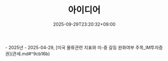 ﻿---
title: "아이디어"
date: 2025-09-29T23:20:32+09:00
lastmod: 2025-10-02T20:01:27+09:00
type: docs
sidebar:
  open: true
weight: 2
---
<div style="display:none">
  <meta property="article:published_time" content="2025-09-29T14:20:32Z" />
  <meta property="article:modified_time" content="2025-10-02T11:01:27Z" />
</div>
- 2025년
	- 2025-04-29, [미국 물류관련 지표와 미-중 갈등 완화여부 주목_IM투자증권](관세.md#^9cb16b)
